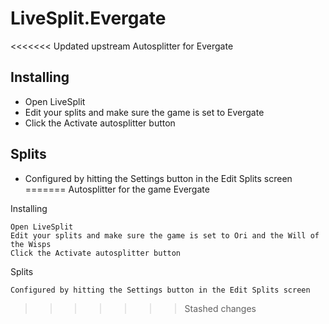 # LiveSplit.Evergate
<<<<<<< Updated upstream
 Autosplitter for Evergate

## Installing
  - Open LiveSplit
  - Edit your splits and make sure the game is set to Evergate
  - Click the Activate autosplitter button
  
## Splits
  - Configured by hitting the Settings button in the Edit Splits screen
=======
 Autosplitter for the game Evergate

Installing

    Open LiveSplit
    Edit your splits and make sure the game is set to Ori and the Will of the Wisps
    Click the Activate autosplitter button

Splits

    Configured by hitting the Settings button in the Edit Splits screen
>>>>>>> Stashed changes
